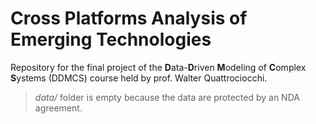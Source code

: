 # Cross Platforms Analysis of Emerging Technologies
Repository for the final project of the **D**ata-**D**riven **M**odeling of **C**omplex **S**ystems (DDMCS) course held by prof. Walter Quattrociocchi.

> *data/* folder is empty because the data are protected by an NDA agreement.
 
